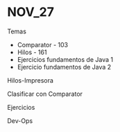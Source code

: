 # NOV_27

Temas

* Comparator - 103
* Hilos - 161
* Ejercicios fundamentos de Java 1
* Ejercicio fundamentos de Java 2

Hilos-Impresora 

Clasificar con Comparator

Ejercicios

Dev-Ops